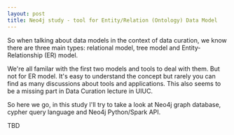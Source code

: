 ```yaml
---
layout: post
title: Neo4j study - tool for Entity/Relation (Ontology) Data Model
---
```


So when talking about data models in the context of data curation, we know there are three main types: relational model, tree model
and Entity-Relationship (ER) model.  

We're all familar with the first two models and tools to deal with them. But not for ER model. It's easy to understand the concept
but rarely you can find as many discussions about tools and applications. This also seems to be a missing part in Data Curation lecture
in UIUC.  

So here we go, in this study I'll try to take a look at Neo4j graph database, cypher query language and Neo4j Python/Spark API.  

TBD
